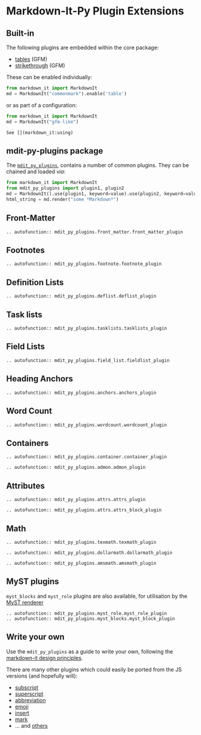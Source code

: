 # Markdown-It-Py Plugin Extensions

## Built-in

The following plugins are embedded within the core package:

- [tables](https://help.github.com/articles/organizing-information-with-tables/) (GFM)
- [strikethrough](https://help.github.com/articles/basic-writing-and-formatting-syntax/#styling-text) (GFM)

These can be enabled individually:

```python
from markdown_it import MarkdownIt
md = MarkdownIt("commonmark").enable('table')
```

or as part of a configuration:

```python
from markdown_it import MarkdownIt
md = MarkdownIt("gfm-like")
```

```{seealso}
See [](markdown_it:using)
```

## mdit-py-plugins package

The [`mdit_py_plugins`](https://github.com/executablebooks/mdit-py-plugins), contains a number of common plugins.
They can be chained and loaded *via*:

```python
from markdown_it import MarkdownIt
from mdit_py_plugins import plugin1, plugin2
md = MarkdownIt().use(plugin1, keyword=value).use(plugin2, keyword=value)
html_string = md.render("some *Markdown*")
```

## Front-Matter

```{eval-rst}
.. autofunction:: mdit_py_plugins.front_matter.front_matter_plugin
```

## Footnotes

```{eval-rst}
.. autofunction:: mdit_py_plugins.footnote.footnote_plugin
```

## Definition Lists

```{eval-rst}
.. autofunction:: mdit_py_plugins.deflist.deflist_plugin
```

## Task lists

```{eval-rst}
.. autofunction:: mdit_py_plugins.tasklists.tasklists_plugin
```

## Field Lists

```{eval-rst}
.. autofunction:: mdit_py_plugins.field_list.fieldlist_plugin
```

## Heading Anchors

```{eval-rst}
.. autofunction:: mdit_py_plugins.anchors.anchors_plugin
```

## Word Count

```{eval-rst}
.. autofunction:: mdit_py_plugins.wordcount.wordcount_plugin
```

## Containers

```{eval-rst}
.. autofunction:: mdit_py_plugins.container.container_plugin
```

```{eval-rst}
.. autofunction:: mdit_py_plugins.admon.admon_plugin
```

## Attributes

```{eval-rst}
.. autofunction:: mdit_py_plugins.attrs.attrs_plugin
```

```{eval-rst}
.. autofunction:: mdit_py_plugins.attrs.attrs_block_plugin
```

## Math

```{eval-rst}
.. autofunction:: mdit_py_plugins.texmath.texmath_plugin
```

```{eval-rst}
.. autofunction:: mdit_py_plugins.dollarmath.dollarmath_plugin
```

```{eval-rst}
.. autofunction:: mdit_py_plugins.amsmath.amsmath_plugin
```

## MyST plugins

`myst_blocks` and `myst_role` plugins are also available, for utilisation by the [MyST renderer](https://myst-parser.readthedocs.io/en/latest/using/syntax.html)

```{eval-rst}
.. autofunction:: mdit_py_plugins.myst_role.myst_role_plugin
.. autofunction:: mdit_py_plugins.myst_blocks.myst_block_plugin
```

## Write your own

Use the `mdit_py_plugins` as a guide to write your own, following the [markdown-it design principles](markdown_it:architecture).

There are many other plugins which could easily be ported from the JS versions (and hopefully will):

- [subscript](https://github.com/markdown-it/markdown-it-sub)
- [superscript](https://github.com/markdown-it/markdown-it-sup)
- [abbreviation](https://github.com/markdown-it/markdown-it-abbr)
- [emoji](https://github.com/markdown-it/markdown-it-emoji)
- [insert](https://github.com/markdown-it/markdown-it-ins)
- [mark](https://github.com/markdown-it/markdown-it-mark)
- ... and [others](https://www.npmjs.org/browse/keyword/markdown-it-plugin)
